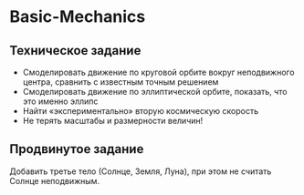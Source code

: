 # Basic-Mechanics

## Техническое задание

* Смоделировать движение по круговой орбите вокруг неподвижного
центра, сравнить с известным точным решением
* Смоделировать движение по эллиптической орбите, показать, что это
именно эллипс
* Найти «экспериментально» вторую космическую скорость
* Не терять масштабы и размерности величин!

## Продвинутое задание

Добавить третье тело (Солнце, Земля, Луна), при этом не считать Солнце
неподвижным.
